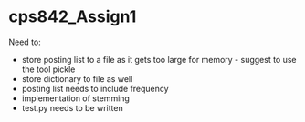 # cps842_Assign1

Need to:
  - store posting list to a file as it gets too large for memory - suggest to use the tool pickle
  - store dictionary to file as well
  - posting list needs to include frequency
  - implementation of stemming
  - test.py needs to be written
